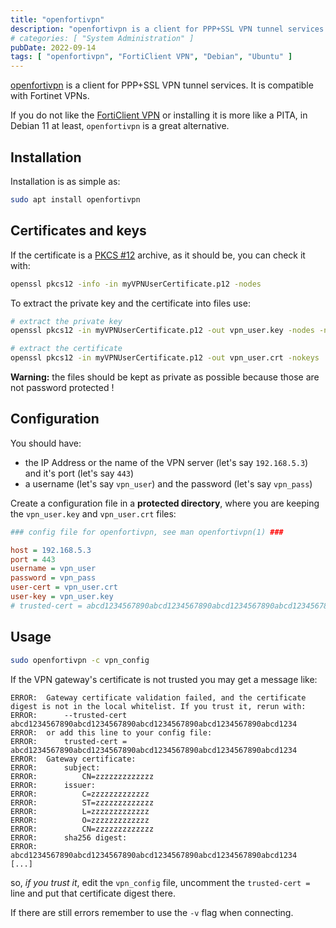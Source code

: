 ```yaml
---
title: "openfortivpn"
description: "openfortivpn is a client for PPP+SSL VPN tunnel services. It is compatible with Fortinet VPNs"
# categories: [ "System Administration" ]
pubDate: 2022-09-14
tags: [ "openfortivpn", "FortiClient VPN", "Debian", "Ubuntu" ]
---
```


[openfortivpn](https://github.com/adrienverge/openfortivpn) is a client for PPP+SSL VPN tunnel services. It is compatible with Fortinet VPNs.

If you do not like the [FortiClient VPN](https://www.fortinet.com/support/product-downloads) or installing it is more like a PITA, in Debian 11 at least, `openfortivpn` is a great alternative.

## Installation

Installation is as simple as:

```sh
sudo apt install openfortivpn
```

## Certificates and keys

If the certificate is a [PKCS #12](https://en.wikipedia.org/wiki/PKCS_12) archive, as it should be, you can check it with:

```sh
openssl pkcs12 -info -in myVPNUserCertificate.p12 -nodes
```

To extract the private key and the certificate into files use:

```sh
# extract the private key
openssl pkcs12 -in myVPNUserCertificate.p12 -out vpn_user.key -nodes -nocerts

# extract the certificate
openssl pkcs12 -in myVPNUserCertificate.p12 -out vpn_user.crt -nokeys
```

**Warning:** the files should be kept as private as possible because those are not password protected !

## Configuration

You should have:

- the IP Address or the name of the VPN server (let's say `192.168.5.3`) and it's port (let's say `443`)
- a username (let's say `vpn_user`) and the password (let's say `vpn_pass`)

Create a configuration file in a **protected directory**, where you are keeping the `vpn_user.key` and `vpn_user.crt` files:

```ini
### config file for openfortivpn, see man openfortivpn(1) ###

host = 192.168.5.3
port = 443
username = vpn_user
password = vpn_pass
user-cert = vpn_user.crt
user-key = vpn_user.key
# trusted-cert = abcd1234567890abcd1234567890abcd1234567890abcd1234567890abcd1234
```

## Usage

```sh
sudo openfortivpn -c vpn_config
```

If the VPN gateway's certificate is not trusted you may get a message like:

```plaintext
ERROR:  Gateway certificate validation failed, and the certificate digest is not in the local whitelist. If you trust it, rerun with:
ERROR:      --trusted-cert abcd1234567890abcd1234567890abcd1234567890abcd1234567890abcd1234
ERROR:  or add this line to your config file:
ERROR:      trusted-cert = abcd1234567890abcd1234567890abcd1234567890abcd1234567890abcd1234
ERROR:  Gateway certificate:
ERROR:      subject:
ERROR:          CN=zzzzzzzzzzzzz
ERROR:      issuer:
ERROR:          C=zzzzzzzzzzzzz
ERROR:          ST=zzzzzzzzzzzzz
ERROR:          L=zzzzzzzzzzzzz
ERROR:          O=zzzzzzzzzzzzz
ERROR:          CN=zzzzzzzzzzzzz
ERROR:      sha256 digest:
ERROR:          abcd1234567890abcd1234567890abcd1234567890abcd1234567890abcd1234
[...]
```

so, *if you trust it*, edit the `vpn_config` file, uncomment the `trusted-cert =` line and put that certificate digest there.

If there are still errors remember to use the `-v` flag when connecting.
